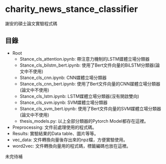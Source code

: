 # charity_news_stance_classifier

謝安的碩士論文實驗程式碼

## 目錄

+ Root
  + Stance_cls_attention.ipynb: 帶注意力機制的LSTM媒體立場分類器
  + Stance_cls_bilstm_bert.ipynb: 使用了Bert文件向量的BiLSTM分類器(論文中不使用)
  + Stance_cls_cnn.ipynb: CNN媒體立場分類器
  + Stance_cls_cnn_bert.ipynb: 使用了Bert文件向量的CNN媒體立場分類器(論文中不使用)
  + Stance_cls_lstm.ipynb: LSTM媒體立場分類器(沒有開啟雙向)
  + Stance_cls_svm.ipynb: SVM媒體立場分類器
  + Stance_cls_svm_bert.ipynb: 使用了Bert文件向量的SVM媒體立場分類器(論文中不使用)
  + thesis_models.py: 以上全部分類器的Pytorch Model都存在這裡。
+ Preprocessing: 文件前處理使用的程式碼。
+ Results: 實驗結果的Data table、圖片等等。
+ vec_data: 文件轉換向量後存出來的npz檔，方便實驗使用。
+ word2vec: 文件轉換向量用的程式碼，標籤編碼也放在這裡。

未完待補
